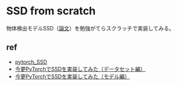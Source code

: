 # SSD from scratch
物体検出モデルSSD（[論文](https://arxiv.org/abs/1512.02325)）を勉強がてらスクラッチで実装してみる。
## ref
- [pytorch_SSD](https://github.com/jjjkkkjjj/pytorch_SSD)
- [今更PyTorchでSSDを実装してみた（データセット編）](https://qiita.com/jjjkkkjjj/items/d345a948fc56b038b7f6)
- [今更PyTorchでSSDを実装してみた（モデル編）](https://qiita.com/jjjkkkjjj/items/f92bfceaa3fdbfbe893b)